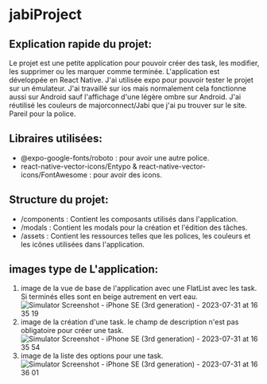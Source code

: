 # jabiProject

## Explication rapide du projet:
Le projet est une petite application pour pouvoir créer des task, les modifier, les supprimer ou les marquer comme terminée. L'application est développée en React Native.
J'ai utilisée expo pour pouvoir tester le projet sur un émulateur. J'ai travaillé sur ios mais normalement cela fonctionne aussi sur Android sauf l'affichage d'une légère ombre sur Android. J'ai réutilisé les couleurs de majorconnect/Jabi que j'ai pu trouver sur le site. Pareil pour la police.
## Libraires utilisées: 
* @expo-google-fonts/roboto : pour avoir une autre police.
* react-native-vector-icons/Entypo & react-native-vector-icons/FontAwesome : pour avoir des icons.

## Structure du projet: 
* /components : Contient les composants utilisés dans l'application.
* /modals : Contient les modals pour la création et l'édition des tâches.
* /assets : Contient les ressources telles que les polices, les couleurs et les icônes utilisées dans l'application.

## images type de L'application: 
1) image de la vue de base de l'application avec une FlatList avec les task. Si terminés elles sont en beige autrement en vert eau.
   ![Simulator Screenshot - iPhone SE (3rd generation) - 2023-07-31 at 16 35 19](https://github.com/noemiegaillard/jabiProject/assets/112878674/e0bc3c17-b760-4d32-ac52-57d6ea4deafd)
3) image de la création d'une task. le champ de description n'est pas obligatoire pour créer une task.
    ![Simulator Screenshot - iPhone SE (3rd generation) - 2023-07-31 at 16 35 54](https://github.com/noemiegaillard/jabiProject/assets/112878674/7647a3a9-0b37-47d8-bb72-8912624c8f12)
5) image de la liste des options pour une task.
![Simulator Screenshot - iPhone SE (3rd generation) - 2023-07-31 at 16 36 01](https://github.com/noemiegaillard/jabiProject/assets/112878674/98c13871-03a9-4bc0-9cc1-a7a33be1276a)



